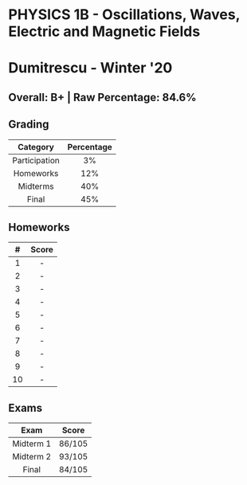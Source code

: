 # PHYSICS 1B - Oscillations, Waves, Electric and Magnetic Fields

# Dumitrescu - Winter '20

## Overall: B+ | Raw Percentage: 84.6%

## Grading

| Category | Percentage |
|:---:|:---:|
| Participation | 3% |
| Homeworks | 12% |
| Midterms | 40% |
| Final | 45% |

## Homeworks

| # | Score |
|:---:|:---:|
| 1 | - |
| 2 | - |
| 3 | - |
| 4 | - |
| 5 | - |
| 6 | - |
| 7 | - |
| 8 | - |
| 9 | - |
| 10 | - |

## Exams

| Exam | Score |
|:---:|:---:|
| Midterm 1 | 86/105 |
| Midterm 2 | 93/105 |
| Final | 84/105 |
